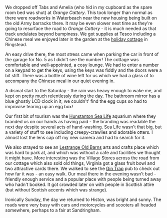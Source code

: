 We dropped off Tabs and Amelia (who hid in my cupboard as the spare room bed was shut) at
*Grange Cattery*. This took longer than normal as there were roadworks in Waterbeach near the
new housing being built on the old Army barracks there. It may be even slower next time
as they're going to resurface the road to *Grange Cattery* - it is much needed as that track
undulates beyond bumpiness. We got supplies at Tesco including a Chinese meal we enjoyed later
in the garden at the [holiday cottage](http://www.cottages.com/cottages/ringstead-cottage-24990)
in Ringstead.

An easy drive there, the most stress came when parking the car in front of the garage for No. 5
as I didn't see the number! The cottage was comfortable and well-appointed, a cosy lounge.
We had to enter a number on a keypad to get the keys, using the keys was fiddly and the doors
were a bit stiff. There was a bottle of wine left for us which we had a glass of to accompany the
Chinese meal in our quiet evening in.

A dismal start to the Saturday - the rain was heavy enough to wake me, and kept on pretty
much relentlessly during the day. The bathroom mirror has a blue ghostly LCD clock in it,
we couldn't' find the egg cups so had to improvise tearing up an egg box!

Our first bit of tourism was the [Hunstanton Sea Life](https://www.visitsealife.com/hunstanton/) aquarium where they branded us on our hands as
having paid - the branding was readable the next day despite several acts of hand-washing.
Sea Life wasn't that big, but a variety of stuff to see including creepy-crawlies and
adorable otters. I almost lost the lens cap off my new camera and had to search for it.

We also strayed to see an [Lestrange Old Barns](https://www.lestrangeoldbarns.com/) arts and crafts place which was hard to park at, and which was
without a cafe and facilities we thought it might have. More interesting was the Village Stores
across the road from our cottage which also sold old things, Virginia got a glass fruit bowl
and two attractive cards there. We walked to see the [Gin Trap](http://www.thegintrapinn.co.uk) pub to check out how far it was -
an easy walk. Our meal there in the evening wasn't bad - friendly enough service and a
popular place with people being turned away who hadn't booked. It got crowded later on with
people in Scottish attire (but without Scottsh accents which was strange).

Ironically Sunday, the day we returned to Histon, was bright and sunny. The roads were
very busy with cars and motorcycles and scooters all headed somewhere, perhaps to a
fair at Sandringham.
